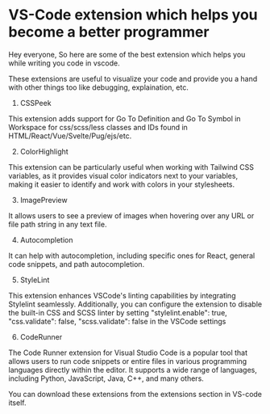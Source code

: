 # VS-Code extension which helps you become a better programmer

Hey everyone,
So here are some of the best extension which helps you while writing you code in vscode.

These extensions are useful to visualize your code and provide you a hand with other things too like debugging, explaination, etc.

1. CSSPeek 

This extension adds support for Go To Definition and Go To Symbol in Workspace for css/scss/less classes and IDs found in HTML/React/Vue/Svelte/Pug/ejs/etc.

2. ColorHighlight

This extension can be particularly useful when working with Tailwind CSS variables, as it provides visual color indicators next to your variables, making it easier to identify and work with colors in your stylesheets.

3. ImagePreview

It allows users to see a preview of images when hovering over any URL or file path string in any text file.

4. Autocompletion

It can help with autocompletion, including specific ones for React, general code snippets, and path autocompletion.

5. StyleLint

This extension enhances VSCode's linting capabilities by integrating Stylelint seamlessly. Additionally, you can configure the extension to disable the built-in CSS and SCSS linter by setting "stylelint.enable": true, "css.validate": false, "scss.validate": false in the VSCode settings

6. CodeRunner 

The Code Runner extension for Visual Studio Code is a popular tool that allows users to run code snippets or entire files in various programming languages directly within the editor. It supports a wide range of languages, including Python, JavaScript, Java, C++, and many others.

You can download these extensions from the extensions section in VS-code itself.